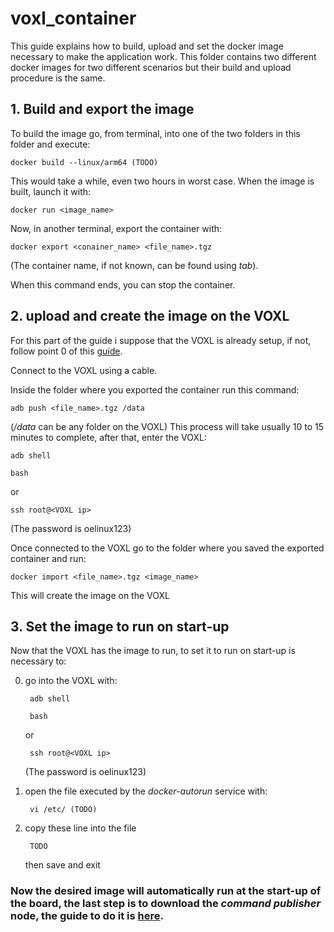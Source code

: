 # voxl_container

This guide explains how to build, upload and set the docker image necessary to make the application work. This folder contains two different docker images for two different scenarios but their build and upload procedure is the same.

[comment]: <> (This folder contains two different docker images, they differ only for the *coordinate publisher* node, in the VICON folder the *coordinate publisher* is programmed to receive the VICON data stream, in the other folder the node expects to receive a UDP message containing the required data. Their build and upload procedure is the same)

## 1. Build and export the image

To build the image go, from terminal, into one of the two folders in this folder and execute:

    docker build --linux/arm64 (TODO)

This would take a while, even two hours in worst case. When the image is built, launch it with:

    docker run <image_name>

Now, in another terminal, export the container with:

    docker export <conainer_name> <file_name>.tgz

(The container name, if not known, can be found using *tab*).

When this command ends, you can stop the container.

## 2. upload and create the image on the VOXL

For this part of the guide i suppose that the VOXL is already setup, if not, follow point 0 of this [guide](https://github.com/GiacomoCaciagli/Software_Design_For_UAV_Applications_in_GNSS-DENIED_Environments/blob/main/libapq8086-io/README.md).

Connect to the VOXL using a cable.

Inside the folder where you exported the container run this command:

    adb push <file_name>.tgz /data

(*/data* can be any folder on the VOXL)
This process will take usually 10 to 15 minutes to complete, after that, enter the VOXL:

    adb shell

    bash

or

    ssh root@<VOXL ip>

(The password is oelinux123)

Once connected to the VOXL go to the folder where you saved the exported container and run:

    docker import <file_name>.tgz <image_name>

This will create the image on the VOXL

## 3. Set the image to run on start-up

Now that the VOXL has the image to run, to set it to run on start-up is necessary to:

0. go into the VOXL with:

        adb shell

        bash

    or

        ssh root@<VOXL ip>

    (The password is oelinux123)

1. open the file executed by the *docker-autorun* service with:

        vi /etc/ (TODO)

2. copy these line into the file

        TODO

    then save and exit

### Now the desired image will automatically run at the start-up of the board, the last step is to download the *command publisher* node, the guide to do it is [here]().